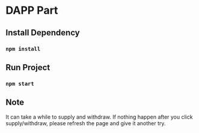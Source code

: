 # DAPP Part

## Install Dependency

### `npm install`

## Run Project

### `npm start`

## Note

It can take a while to supply and withdraw. If nothing happen after you click supply/withdraw, please refresh the page and give it another try.
